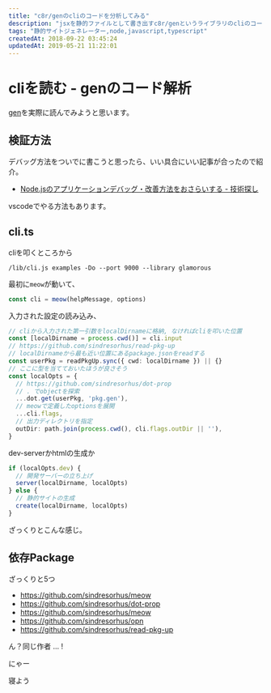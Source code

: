 ```yaml
---
title: "c8r/genのcliのコードを分析してみる"
description: "jsxを静的ファイルとして書き出すc8r/genというライブラリのcliのコードを解析する。"
tags: "静的サイトジェネレーター,node,javascript,typescript"
createdAt: 2018-09-22 03:45:24
updatedAt: 2019-05-21 11:22:01
---
```


# cliを読む - genのコード解析

[gen](https://github.com/c8r/gen)を実際に読んでみようと思います。

## 検証方法

デバッグ方法をついでに書こうと思ったら、いい具合にいい記事が合ったので紹介。

* [Node\.jsのアプリケーションデバッグ・改善方法をおさらいする \- 技術探し](https://blog.hiroppy.me/entry/nodejs-performance)

vscodeでやる方法もあります。

## cli.ts

cliを叩くところから

```
/lib/cli.js examples -Do --port 9000 --library glamorous
```

最初に`meow`が動いて、

```ts
const cli = meow(helpMessage, options)
```

入力された設定の読み込み、

```ts
// cliから入力された第一引数をlocalDirnameに格納, なければcliを叩いた位置
const [localDirname = process.cwd()] = cli.input
// https://github.com/sindresorhus/read-pkg-up
// localDirnameから最も近い位置にあるpackage.jsonをreadする
const userPkg = readPkgUp.sync({ cwd: localDirname }) || {} 
// ここに型を当てておいたほうが良さそう
const localOpts = {
  // https://github.com/sindresorhus/dot-prop
  // . でobjectを探索
  ...dot.get(userPkg, 'pkg.gen'),
  // meowで定義したoptionsを展開
  ...cli.flags,
  // 出力ディレクトリを指定
  outDir: path.join(process.cwd(), cli.flags.outDir || ''),
}
```

dev-serverかhtmlの生成か

```ts
if (localOpts.dev) {
  // 開発サーバーの立ち上げ
  server(localDirname, localOpts)
} else {
  // 静的サイトの生成
  create(localDirname, localOpts)
}
```

ざっくりとこんな感じ。

## 依存Package

ざっくりと5つ

* <https://github.com/sindresorhus/meow>
* <https://github.com/sindresorhus/dot-prop>
* <https://github.com/sindresorhus/meow>
* <https://github.com/sindresorhus/opn>
* <https://github.com/sindresorhus/read-pkg-up>


ん？同じ作者 ... !

にゃー

寝よう

